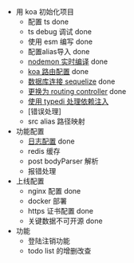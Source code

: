 - 用 koa 初始化项目
  - 配置 ts done
  - ts debug 调试 done
  - 使用 esm 编写 done
  - 配置alias导入 done
  - [nodemon 实时编译](https://github.com/remy/nodemon) done
  - [koa 路由配置](https://github.com/koajs/router/blob/master/API.md) done
  - [数据库连接 sequelize](https://github.com/sequelize/sequelize) done
  - [更换为 routing controller](https://github.com/typestack/routing-controllers/blob/develop/docs/lang/chinese/README.md) done
  - [使用 typedi 处理依赖注入](https://docs.typestack.community/typedi/v/develop/02-basic-usage-guide/05-inject-decorator)
  - [错误处理]
  - src alias 路径映射
- 功能配置
  - [日志配置](https://github.com/koajs/logger) done
  - redis 缓存
  - post bodyParser 解析
  - 报错处理
- 上线配置
  - nginx 配置 done
  - docker 部署
  - https 证书配置 done
  - 关键数据不可开源 done
- 功能
  - 登陆注销功能 
  - todo list 的增删改查
 